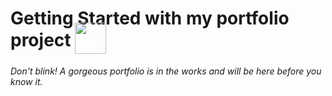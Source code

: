 # Getting Started with my portfolio project <img align="center" src="https://raw.githubusercontent.com/FortAwesome/Font-Awesome/6.x/svgs/solid/crown.svg" width="50" height="50" style="margin-top: -10px;">

*Don't blink! A gorgeous portfolio is in the works and will be here before you know it.*

